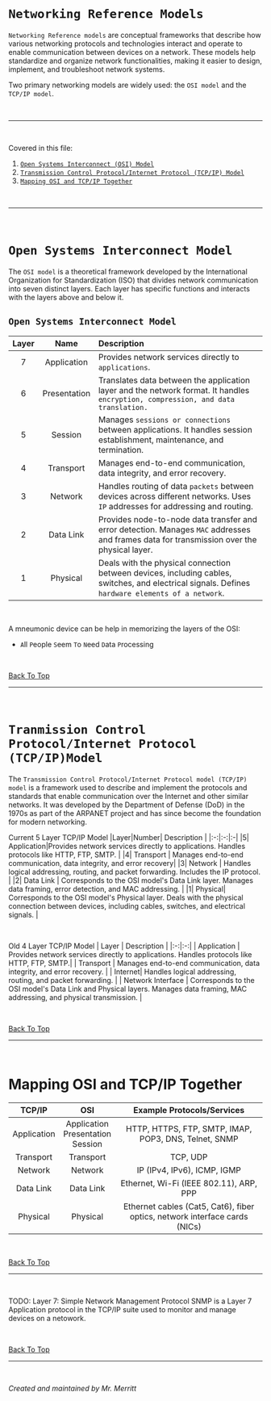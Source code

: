 # `Networking Reference Models`

`Networking Reference models` are conceptual frameworks that describe how various networking protocols and technologies interact and operate to enable communication between devices on a network. These models help standardize and organize network functionalities, making it easier to design, implement, and troubleshoot network systems. 

Two primary networking models are widely used: the `OSI model` and the `TCP/IP model`.


<br>

___

<br>

Covered in this file:
1. [`Open Systems Interconnect (OSI) Model`](#open-systems-interconnect-model)
1. [`Transmission Control Protocol/Internet Protocol (TCP/IP) Model`](#tranmission-control-protocolinternet-protocol-tcpipmodel)
1. [`Mapping OSI and TCP/IP Together`](#mapping-osi-and-tcpip-together)

<br>

___

<br>

# `Open Systems Interconnect Model`
The `OSI model` is a theoretical framework developed by the International Organization for Standardization (ISO) that divides network communication into seven distinct layers. Each layer has specific functions and interacts with the layers above and below it.

## `Open Systems Interconnect Model`
| Layer | Name | Description|
|:-:|:-:|:-|
| 7|Application|Provides network services directly to `applications`.|
| 6 | Presentation | Translates data between the application layer and the network format. It handles `encryption, compression, and data translation.` |
| 5 | Session| Manages `sessions or connections` between applications. It handles session establishment, maintenance, and termination. |
| 4 | Transport| Manages end-to-end communication, data integrity, and error recovery. |
| 3 | Network| Handles routing of data `packets` between devices across different networks. Uses `IP` addresses for addressing and routing. |
| 2 | Data Link| Provides node-to-node data transfer and error detection. Manages `MAC` addresses and frames data for transmission over the physical layer. |
| 1 | Physical | Deals with the physical connection between devices, including cables, switches, and electrical signals. Defines `hardware elements of a network`. |


<br>

A mneumonic device can be help in memorizing the layers of the OSI:

* `A`ll `P`eople `S`eem `T`o `N`eed `D`ata `P`rocessing

<br>

[Back To Top](#networking-models)

___

<br>

# `Tranmission Control Protocol/Internet Protocol (TCP/IP)Model`

The `Transmission Control Protocol/Internet Protocol model (TCP/IP) model` is a framework used to describe and implement the protocols and standards that enable communication over the Internet and other similar networks. It was developed by the Department of Defense (DoD) in the 1970s as part of the ARPANET project and has since become the foundation for modern networking.

Current 5 Layer TCP/IP Model
|Layer|Number| Description |
|:-:|:-:|:-|
|5| Application|Provides network services directly to applications. Handles protocols like HTTP, FTP, SMTP.  |
|4| Transport | Manages end-to-end communication, data integrity, and error recovery|
|3| Network | Handles logical addressing, routing, and packet forwarding. Includes the IP protocol. |
|2| Data Link | Corresponds to the OSI model's Data Link layer. Manages data framing, error detection, and MAC addressing. |
|1| Physical| Corresponds to the OSI model's Physical layer. Deals with the physical connection between devices, including cables, switches, and electrical signals. |

<br>

Old 4 Layer TCP/IP Model
| Layer | Description |
|:-:|:-:|
| Application | Provides network services directly to applications. Handles protocols like HTTP, FTP, SMTP.|
| Transport | Manages end-to-end communication, data integrity, and error recovery. |
| Internet| Handles logical addressing, routing, and packet forwarding.  |
| Network Interface | Corresponds to the OSI model's Data Link and Physical layers. Manages data framing, MAC addressing, and physical transmission. |


<br>

[Back To Top](#networking-models)

___

<br>

# Mapping OSI and TCP/IP Together

| TCP/IP| OSI| Example Protocols/Services|
|:-:|:-:|:-:|
| Application | Application<br>Presentation<br>Session | HTTP, HTTPS, FTP, SMTP, IMAP, POP3, DNS, Telnet, SNMP|
| Transport | Transport | TCP, UDP |
| Network | Network | IP (IPv4, IPv6), ICMP, IGMP |
| Data Link | Data Link | Ethernet, Wi-Fi (IEEE 802.11), ARP, PPP|
| Physical| Physical| Ethernet cables (Cat5, Cat6), fiber optics, network interface cards (NICs) |


<br>

[Back To Top](#networking-models)

___

<br>

TODO:
Layer 7:
Simple Network Management Protocol SNMP is a Layer 7 Application protocol in the TCP/IP suite used to monitor and manage devices on a netowork.




<br>

[Back To Top](#networking-models)

___

<br>


*Created and maintained by Mr. Merritt*
